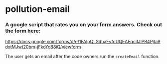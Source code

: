 # pollution-email
### A google script that rates you on your form answers. Check out the form here:

https://docs.google.com/forms/d/e/1FAIpQLSdhaEvfoUQEAEqcifJlPB4Pjta9dxtMJwt20bm-jFkoYd88iQ/viewform

The user gets an email after the code owners run the `createEmail` function.
